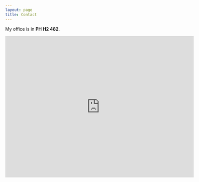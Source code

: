 ```yaml
---
layout: page
title: Contact
---
```

My office is in <b>PH H2 482</b>.  
<center>
<iframe src="https://www.google.com/maps/embed?pb=!1m14!1m12!1m3!1d1303.1431187765384!2d6.567142198476127!3d46.520773003559256!2m3!1f0!2f0!3f0!3m2!1i1024!2i768!4f13.1!5e0!3m2!1sen!2sch!4v1612286449495!5m2!1sen!2sch" width="600" height="450" frameborder="0" style="border:0;" allowfullscreen="" aria-hidden="false" tabindex="0"></iframe>
</center>
